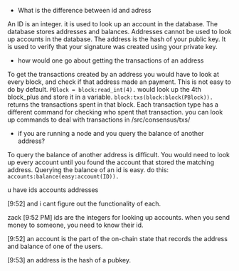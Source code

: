 
* What is the difference between id and adress

An ID is an integer. it is used to look up an account in the database. The database stores addresses and balances. Addresses cannot be used to look up accounts in the database.
The address is the hash of your public key. It is used to verify that your signature was created using your private key.


* how would one go about getting the transactions of an address

To get the transactions created by an address you would have to look at every block, and check if that address made an payment. This is not easy to do by default.
`PBlock = block:read_int(4).` would look up the 4th block_plus and store it in a variable.
`block:txs(block:block(PBlock)).` returns the transactions spent in that block.
Each transaction type has a different command for checking who spent that transaction. you can look up commands to deal with transactions in /src/consensus/txs/

* if you are running a node and you query the balance of another address?

To query the balance of another address is difficult. You would need to look up every account until you found the account that stored the matching address.
Querying the balance of an id is easy. do this: `accounts:balance(easy:account(ID)).`


u have
ids
accounts
addresses

[9:52]
and i cant figure out the functionality of each.

zack
[9:52 PM]
ids are the integers for looking up accounts. when you send money to someone, you need to know their id.

[9:52]
an account is the part of the on-chain state that records the address and balance of one of the users.

[9:53]
an address is the hash of a pubkey.